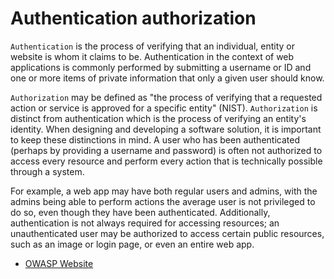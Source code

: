 # Authentication authorization

`Authentication` is the process of verifying that an individual, entity or website is whom it claims to be. Authentication in the context of web applications is commonly performed by submitting a username or ID and one or more items of private information that only a given user should know.

`Authorization` may be defined as "the process of verifying that a requested action or service is approved for a specific entity" (NIST). `Authorization` is distinct from authentication which is the process of verifying an entity's identity. When designing and developing a software solution, it is important to keep these distinctions in mind. A user who has been authenticated (perhaps by providing a username and password) is often not authorized to access every resource and perform every action that is technically possible through a system. 

For example, a web app may have both regular users and admins, with the admins being able to perform actions the average user is not privileged to do so, even though they have been authenticated. Additionally, authentication is not always required for accessing resources; an unauthenticated user may be authorized to access certain public resources, such as an image or login page, or even an entire web app.

- [OWASP Website](https://cheatsheetseries.owasp.org/cheatsheets/Authorization_Cheat_Sheet.html)